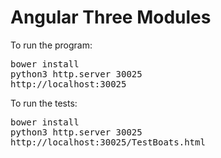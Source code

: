 # Angular Three Modules

To run the program:

<pre>
bower install
python3 http.server 30025
http://localhost:30025
</pre>

To run the tests:

<pre>
bower install
python3 http.server 30025
http://localhost:30025/TestBoats.html
</pre>
